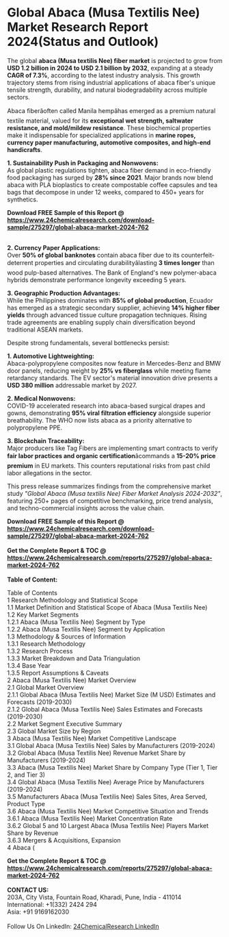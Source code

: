 <h1>Global Abaca (Musa Textilis Nee) Market Research Report 2024(Status and Outlook)</h1><p>The global <strong>abaca (Musa textilis Nee) fiber market</strong> is projected to grow from <strong>USD 1.2 billion in 2024 to USD 2.1 billion by 2032</strong>, expanding at a steady <strong>CAGR of 7.3%</strong>, according to the latest industry analysis. This growth trajectory stems from rising industrial applications of abaca fiber's unique tensile strength, durability, and natural biodegradability across multiple sectors.</p><p>Abaca fiberâoften called Manila hempâhas emerged as a premium natural textile material, valued for its <strong>exceptional wet strength, saltwater resistance, and mold/mildew resistance</strong>. These biochemical properties make it indispensable for specialized applications in <strong>marine ropes, currency paper manufacturing, automotive composites, and high-end handicrafts</strong>.</p><p><strong>1. Sustainability Push in Packaging and Nonwovens:</strong><br>
As global plastic regulations tighten, abaca fiber demand in eco-friendly food packaging has surged by <strong>28% since 2021</strong>. Major brands now blend abaca with PLA bioplastics to create compostable coffee capsules and tea bags that decompose in under 12 weeks, compared to 450+ years for synthetics.</p><div><b>Download FREE Sample of this Report @ 
            <a href="https://www.24chemicalresearch.com/download-sample/275297/global-abaca-market-2024-762">
            https://www.24chemicalresearch.com/download-sample/275297/global-abaca-market-2024-762</a></b></div><br><p><strong>2. Currency Paper Applications:</strong><br>
Over <strong>50% of global banknotes</strong> contain abaca fiber due to its counterfeit-deterrent properties and circulating durabilityâlasting <strong>3 times longer</strong> than wood pulp-based alternatives. The Bank of England's new polymer-abaca hybrids demonstrate performance longevity exceeding 5 years.</p><p><strong>3. Geographic Production Advantages:</strong><br>
While the Philippines dominates with <strong>85% of global production</strong>, Ecuador has emerged as a strategic secondary supplier, achieving <strong>14% higher fiber yields</strong> through advanced tissue culture propagation techniques. Rising trade agreements are enabling supply chain diversification beyond traditional ASEAN markets.</p><p>Despite strong fundamentals, several bottlenecks persist:</p><p><strong>1. Automotive Lightweighting:</strong><br>
Abaca-polypropylene composites now feature in Mercedes-Benz and BMW door panels, reducing weight by <strong>25% vs fiberglass</strong> while meeting flame retardancy standards. The EV sector's material innovation drive presents a <strong>USD 380 million</strong> addressable market by 2027.</p><p><strong>2. Medical Nonwovens:</strong><br>
COVID-19 accelerated research into abaca-based surgical drapes and gowns, demonstrating <strong>95% viral filtration efficiency</strong> alongside superior breathability. The WHO now lists abaca as a priority alternative to polypropylene PPE.</p><p><strong>3. Blockchain Traceability:</strong><br>
Major producers like Tag Fibers are implementing smart contracts to verify <strong>fair labor practices and organic certification</strong>âcommands a <strong>15-20% price premium</strong> in EU markets. This counters reputational risks from past child labor allegations in the sector.</p><p>This press release summarizes findings from the comprehensive market study <em>"Global Abaca (Musa textilis Nee) Fiber Market Analysis 2024-2032"</em>, featuring 250+ pages of competitive benchmarking, price trend analysis, and techno-commercial insights across the value chain.</p><div><b>Download FREE Sample of this Report @ 
            <a href="https://www.24chemicalresearch.com/download-sample/275297/global-abaca-market-2024-762">
            https://www.24chemicalresearch.com/download-sample/275297/global-abaca-market-2024-762</a></b></div><br><div><b>Get the Complete Report & TOC @ 
            <a href="https://www.24chemicalresearch.com/reports/275297/global-abaca-market-2024-762">
            https://www.24chemicalresearch.com/reports/275297/global-abaca-market-2024-762</a></b></div><br>
            <b>Table of Content:</b><p>Table of Contents<br />
1 Research Methodology and Statistical Scope<br />
1.1 Market Definition and Statistical Scope of Abaca (Musa Textilis Nee)<br />
1.2 Key Market Segments<br />
1.2.1 Abaca (Musa Textilis Nee) Segment by Type<br />
1.2.2 Abaca (Musa Textilis Nee) Segment by Application<br />
1.3 Methodology & Sources of Information<br />
1.3.1 Research Methodology<br />
1.3.2 Research Process<br />
1.3.3 Market Breakdown and Data Triangulation<br />
1.3.4 Base Year<br />
1.3.5 Report Assumptions & Caveats<br />
2 Abaca (Musa Textilis Nee) Market Overview<br />
2.1 Global Market Overview<br />
2.1.1 Global Abaca (Musa Textilis Nee) Market Size (M USD) Estimates and Forecasts (2019-2030)<br />
2.1.2 Global Abaca (Musa Textilis Nee) Sales Estimates and Forecasts (2019-2030)<br />
2.2 Market Segment Executive Summary<br />
2.3 Global Market Size by Region<br />
3 Abaca (Musa Textilis Nee) Market Competitive Landscape<br />
3.1 Global Abaca (Musa Textilis Nee) Sales by Manufacturers (2019-2024)<br />
3.2 Global Abaca (Musa Textilis Nee) Revenue Market Share by Manufacturers (2019-2024)<br />
3.3 Abaca (Musa Textilis Nee) Market Share by Company Type (Tier 1, Tier 2, and Tier 3)<br />
3.4 Global Abaca (Musa Textilis Nee) Average Price by Manufacturers (2019-2024)<br />
3.5 Manufacturers Abaca (Musa Textilis Nee) Sales Sites, Area Served, Product Type<br />
3.6 Abaca (Musa Textilis Nee) Market Competitive Situation and Trends<br />
3.6.1 Abaca (Musa Textilis Nee) Market Concentration Rate<br />
3.6.2 Global 5 and 10 Largest Abaca (Musa Textilis Nee) Players Market Share by Revenue<br />
3.6.3 Mergers & Acquisitions, Expansion<br />
4 Abaca (</p><div><b>Get the Complete Report & TOC @ 
            <a href="https://www.24chemicalresearch.com/reports/275297/global-abaca-market-2024-762">
            https://www.24chemicalresearch.com/reports/275297/global-abaca-market-2024-762</a></b></div><br><b>CONTACT US:</b><br>
            203A, City Vista, Fountain Road, Kharadi, Pune, India - 411014<br>
            International: +1(332) 2424 294<br>
            Asia: +91 9169162030 <br><br>
            Follow Us On LinkedIn: <a href="https://www.linkedin.com/company/24chemicalresearch/">24ChemicalResearch LinkedIn</a>
